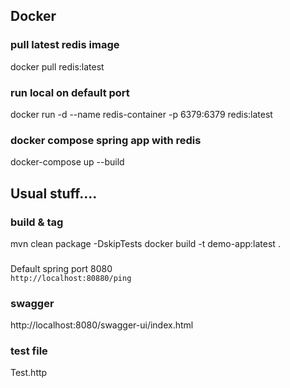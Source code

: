 ## Docker

### pull latest redis image
docker pull redis:latest

### run local on default port
docker run -d --name redis-container -p 6379:6379 redis:latest

### docker compose spring app with redis
docker-compose up --build

## Usual stuff....

### build & tag
mvn clean package -DskipTests
docker build -t demo-app:latest .


###
Default spring port 8080  
``http://localhost:80880/ping``

### swagger
http://localhost:8080/swagger-ui/index.html

### test file
Test.http

